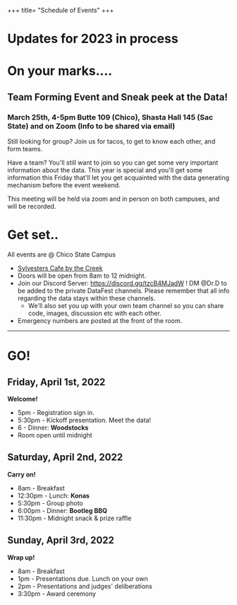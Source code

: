+++
title= "Schedule of Events"
+++

<html>
    <link rel="stylesheet" href="style.css" />
</html>

# Updates for 2023 in process

# On your marks....

<!---

* You are welcome to use any programming language you like, but we will host some pre-event workshops for Python, R, SAP Lumeria and possibly others. 
* Data Science Calendar of events https://csudsi.netlify.com/page/events/ 


    - Thu 2-14 2-3pm: Spatial data analysis. 
    - Tue 2-19 3-4pm: Managing data using SQL. Materials: https://csudsi.netlify.com/2019/02/13/2019-02-13-intro-sql/ 
    - Tue 3-5 2-3pm: Strategies to manage big data
    - Thu 3-28 2-3pm: Information Visualization
    - Fri 3-29 1-2pm: Using SAP Lumeria for Data Visualization (Glenn 304)
    - Tue 4-2 2-4pm: DataFest Prep - Get the experience by playing with last year's DataFest data. 
--->

## Team Forming Event and Sneak peek at the Data! 
### March 25th, 4-5pm Butte 109 (Chico), Shasta Hall 145 (Sac State) and on Zoom (Info to be shared via email)

Still looking for group? Join us for tacos, to get to know each other, and form teams.

Have a team? You'll still want to join so you can get some very important information about the data. This year is special and you'll get some information this Friday that'll let you get acquainted with the data generating mechanism before the event weekend. 

This meeting will be held via zoom and in person on both campuses, and will be recorded. 

# Get set..
All events are @ Chico State Campus

* [Sylvesters Cafe by the Creek ](https://www.csuchico.edu/maps/campus/?id=1193#!m/316229)
* Doors will be open from 8am to 12 midnight. 
* Join our Discord Server: https://discord.gg/tzcB4MJadW ! DM @Dr.D to be added to the private DataFest channels. Please remember that all info regarding the data stays within these channels. 
    - We'll also set you up with your own team channel so you can share code, images, discussion etc with each other. 
* Emergency numbers are posted at the front of the room. 

----
# GO!

## Friday, April 1st, 2022     
**Welcome!**  
 
* 5pm - Registration sign in. 
* 5:30pm - Kickoff presentation. Meet the data!
* 6 - Dinner: **Woodstocks**
* Room open until midnight

## Saturday, April 2nd, 2022    
**Carry on!**  

* 8am - Breakfast    
* 12:30pm - Lunch: **Konas**  
* 5:30pm - Group photo    
* 6:00pm - Dinner: **Bootleg BBQ**
* 11:30pm - Midnight snack & prize raffle    

## Sunday, April 3rd, 2022  
**Wrap up!**  
 
* 8am - Breakfast    
* 1pm - Presentations due. Lunch on your own 
* 2pm - Presentations and judges' deliberations    
* 3:30pm - Award ceremony       

